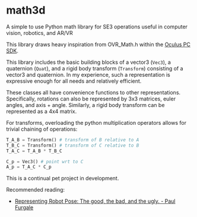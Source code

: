 # math3d
A simple to use Python math library for SE3 operations useful in computer vision, robotics, and AR/VR

This library draws heavy inspiration from OVR_Math.h within the [Oculus PC SDK](https://developer.oculus.com).

This library includes the basic building blocks of a vector3 (`Vec3`), a quaternion (`Quat`), and a rigid body transform (`Transform`) consisting of a vector3 and quaternion. In my experience, such a representation is expressive enough for all needs and relatively efficient.

These classes all have convenience functions to other representations. Specifically, rotations can also be represented by 3x3 matrices, euler angles, and axis + angle. Similarly, a rigid body transform can be represented as a 4x4 matrix.

For transforms, overloading the python multiplication operators allows for trivial chaining of operations:
```python
T_A_B = Transform() # transform of B relative to A
T_B_C = Transform() # transform of C relative to B
T_A_C = T_A_B * T_B_C

C_p = Vec3() # point wrt to C
A_p = T_A_C * C_p
```

This is a continual pet project in development.

Recommended reading:
* [Representing Robot Pose: The good, the bad, and the ugly. - Paul Furgale](http://paulfurgale.info/news/2014/6/9/representing-robot-pose-the-good-the-bad-and-the-ugly)